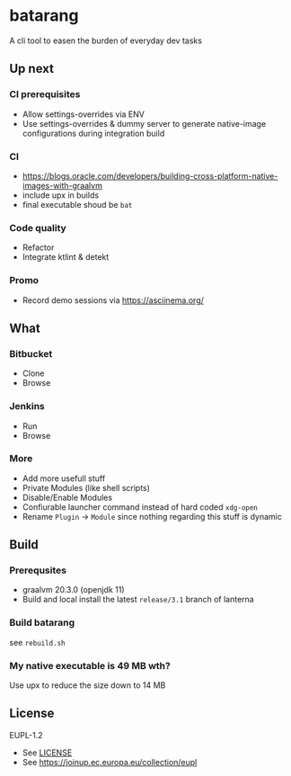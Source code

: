 # batarang

A cli tool to easen the burden of everyday dev tasks

## Up next

### CI prerequisites

- Allow settings-overrides via ENV
- Use settings-overrides & dummy server to generate native-image configurations
  during integration build

### CI

- https://blogs.oracle.com/developers/building-cross-platform-native-images-with-graalvm
- include upx in builds
- final executable shoud be `bat`

### Code quality

- Refactor
- Integrate ktlint & detekt

### Promo

- Record demo sessions via https://asciinema.org/

## What

### Bitbucket

- Clone
- Browse

### Jenkins

- Run
- Browse

### More

- Add more usefull stuff
- Private Modules (like shell scripts)
- Disable/Enable Modules
- Confiurable launcher command instead of hard coded `xdg-open`
- Rename `Plugin` -> `Module` since nothing regarding this stuff is dynamic

## Build

### Prerequsites

- graalvm 20.3.0 (openjdk 11)
- Build and local install the latest `release/3.1` branch of lanterna

### Build batarang

see `rebuild.sh`

### My native executable is 49 MB wth?

Use upx to reduce the size down to 14 MB

## License

EUPL-1.2

- See [LICENSE](LICENSE)
- See https://joinup.ec.europa.eu/collection/eupl
